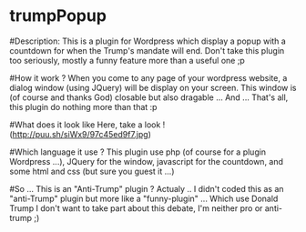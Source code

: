 # trumpPopup

#Description:
This is a plugin for Wordpress which display a popup with a countdown for when the Trump's mandate will end. 
Don't take this plugin too seriously, mostly a funny feature more than a useful one ;p

#How it work ?
When you come to any page of your wordpress website, a dialog window (using JQuery) will be display on your screen. This window is (of course and thanks God) closable but also dragable ... And ... That's all, this plugin do nothing more than that :p

#What does it look like
Here, take a look ! (http://puu.sh/siWx9/97c45ed9f7.jpg)

#Which language it use ?
This plugin use php (of course for a plugin Wordpress ...), JQuery for the window, javascript for the countdown, and some html and css (but sure you guest it ...)

#So ... This is an "Anti-Trump" plugin ?
Actualy .. I didn't coded this as an "anti-Trump" plugin but more like a "funny-plugin" ... Which use Donald Trump I don't want to take part about this debate, I'm neither pro or anti-trump ;)
